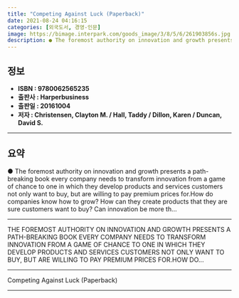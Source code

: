 ```yaml
---
title: "Competing Against Luck (Paperback)"
date: 2021-08-24 04:16:15
categories: [외국도서, 경영-인문]
image: https://bimage.interpark.com/goods_image/3/8/5/6/261903856s.jpg
description: ● The foremost authority on innovation and growth presents a path-breaking book every company needs to transform innovation from a game of chance to one in whi
---
```


## **정보**

- **ISBN : 9780062565235**
- **출판사 : Harperbusiness**
- **출판일 : 20161004**
- **저자 : Christensen, Clayton M. / Hall, Taddy / Dillon, Karen / Duncan, David S.**

------



## **요약**

●  The foremost authority on innovation and growth presents a path-breaking book every company needs to transform innovation from a game of chance to one in which they develop products and services customers not only want to buy, but are willing to pay premium prices for.How do companies know how to grow? How can they create products that they are sure customers want to buy? Can innovation be more th...

------

THE FOREMOST AUTHORITY ON INNOVATION AND GROWTH PRESENTS A PATH-BREAKING BOOK EVERY COMPANY NEEDS TO TRANSFORM INNOVATION FROM A GAME OF CHANCE TO ONE IN WHICH THEY DEVELOP PRODUCTS AND SERVICES CUSTOMERS NOT ONLY WANT TO BUY, BUT ARE WILLING TO PAY PREMIUM PRICES FOR.HOW DO... 

------


Competing Against Luck (Paperback) 

------


